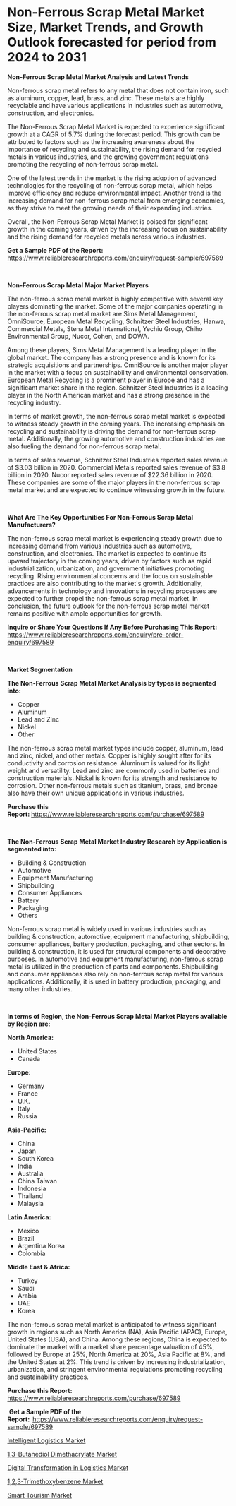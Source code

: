 <p><h1>Non-Ferrous Scrap Metal Market Size, Market Trends, and Growth Outlook forecasted for period from 2024 to 2031</h1></p><p><strong>Non-Ferrous Scrap Metal Market Analysis and Latest Trends</strong></p>
<p><p>Non-ferrous scrap metal refers to any metal that does not contain iron, such as aluminum, copper, lead, brass, and zinc. These metals are highly recyclable and have various applications in industries such as automotive, construction, and electronics.</p><p>The Non-Ferrous Scrap Metal Market is expected to experience significant growth at a CAGR of 5.7% during the forecast period. This growth can be attributed to factors such as the increasing awareness about the importance of recycling and sustainability, the rising demand for recycled metals in various industries, and the growing government regulations promoting the recycling of non-ferrous scrap metal.</p><p>One of the latest trends in the market is the rising adoption of advanced technologies for the recycling of non-ferrous scrap metal, which helps improve efficiency and reduce environmental impact. Another trend is the increasing demand for non-ferrous scrap metal from emerging economies, as they strive to meet the growing needs of their expanding industries.</p><p>Overall, the Non-Ferrous Scrap Metal Market is poised for significant growth in the coming years, driven by the increasing focus on sustainability and the rising demand for recycled metals across various industries.</p></p>
<p><strong>Get a Sample PDF of the Report:&nbsp;</strong> <a href="https://www.reliableresearchreports.com/enquiry/request-sample/697589">https://www.reliableresearchreports.com/enquiry/request-sample/697589</a></p>
<p>&nbsp;</p>
<p><strong>Non-Ferrous Scrap Metal Major Market Players</strong></p>
<p><p>The non-ferrous scrap metal market is highly competitive with several key players dominating the market. Some of the major companies operating in the non-ferrous scrap metal market are Sims Metal Management, OmniSource, European Metal Recycling, Schnitzer Steel Industries, Hanwa, Commercial Metals, Stena Metal International, Yechiu Group, Chiho Environmental Group, Nucor, Cohen, and DOWA.</p><p>Among these players, Sims Metal Management is a leading player in the global market. The company has a strong presence and is known for its strategic acquisitions and partnerships. OmniSource is another major player in the market with a focus on sustainability and environmental conservation. European Metal Recycling is a prominent player in Europe and has a significant market share in the region. Schnitzer Steel Industries is a leading player in the North American market and has a strong presence in the recycling industry.</p><p>In terms of market growth, the non-ferrous scrap metal market is expected to witness steady growth in the coming years. The increasing emphasis on recycling and sustainability is driving the demand for non-ferrous scrap metal. Additionally, the growing automotive and construction industries are also fueling the demand for non-ferrous scrap metal.</p><p>In terms of sales revenue, Schnitzer Steel Industries reported sales revenue of $3.03 billion in 2020. Commercial Metals reported sales revenue of $3.8 billion in 2020. Nucor reported sales revenue of $22.36 billion in 2020. These companies are some of the major players in the non-ferrous scrap metal market and are expected to continue witnessing growth in the future.</p></p>
<p>&nbsp;</p>
<p><strong>What Are The Key Opportunities For Non-Ferrous Scrap Metal Manufacturers?</strong></p>
<p><p>The non-ferrous scrap metal market is experiencing steady growth due to increasing demand from various industries such as automotive, construction, and electronics. The market is expected to continue its upward trajectory in the coming years, driven by factors such as rapid industrialization, urbanization, and government initiatives promoting recycling. Rising environmental concerns and the focus on sustainable practices are also contributing to the market's growth. Additionally, advancements in technology and innovations in recycling processes are expected to further propel the non-ferrous scrap metal market. In conclusion, the future outlook for the non-ferrous scrap metal market remains positive with ample opportunities for growth.</p></p>
<p><strong>Inquire or Share Your Questions If Any Before Purchasing This Report:</strong> <a href="https://www.reliableresearchreports.com/enquiry/pre-order-enquiry/697589">https://www.reliableresearchreports.com/enquiry/pre-order-enquiry/697589</a></p>
<p>&nbsp;</p>
<p><strong>Market Segmentation</strong></p>
<p><strong>The Non-Ferrous Scrap Metal Market Analysis by types is segmented into:</strong></p>
<p><ul><li>Copper</li><li>Aluminum</li><li>Lead and Zinc</li><li>Nickel</li><li>Other</li></ul></p>
<p><p>The non-ferrous scrap metal market types include copper, aluminum, lead and zinc, nickel, and other metals. Copper is highly sought after for its conductivity and corrosion resistance. Aluminum is valued for its light weight and versatility. Lead and zinc are commonly used in batteries and construction materials. Nickel is known for its strength and resistance to corrosion. Other non-ferrous metals such as titanium, brass, and bronze also have their own unique applications in various industries.</p></p>
<p><strong>Purchase this Report:&nbsp;</strong><a href="https://www.reliableresearchreports.com/purchase/697589">https://www.reliableresearchreports.com/purchase/697589</a></p>
<p>&nbsp;</p>
<p><strong>The Non-Ferrous Scrap Metal Market Industry Research by Application is segmented into:</strong></p>
<p><ul><li>Building & Construction</li><li>Automotive</li><li>Equipment Manufacturing</li><li>Shipbuilding</li><li>Consumer Appliances</li><li>Battery</li><li>Packaging</li><li>Others</li></ul></p>
<p><p>Non-ferrous scrap metal is widely used in various industries such as building & construction, automotive, equipment manufacturing, shipbuilding, consumer appliances, battery production, packaging, and other sectors. In building & construction, it is used for structural components and decorative purposes. In automotive and equipment manufacturing, non-ferrous scrap metal is utilized in the production of parts and components. Shipbuilding and consumer appliances also rely on non-ferrous scrap metal for various applications. Additionally, it is used in battery production, packaging, and many other industries.</p></p>
<p>&nbsp;</p>
<p><strong>In terms of Region, the Non-Ferrous Scrap Metal Market Players available by Region are:</strong></p>
<p>
    <p> <strong> North America: </strong>
        <ul>
            <li>United States</li>
            <li>Canada</li>
        </ul>
        </p> 
    <p> <strong> Europe: </strong>
        <ul>
            <li>Germany</li>
            <li>France</li>
            <li>U.K.</li>
            <li>Italy</li>
            <li>Russia</li>
        </ul>
        </p> 
    <p> <strong> Asia-Pacific: </strong>
        <ul>
            <li>China</li>
            <li>Japan</li>
            <li>South Korea</li>
            <li>India</li>
            <li>Australia</li>
            <li>China Taiwan</li>
            <li>Indonesia</li>
            <li>Thailand</li>
            <li>Malaysia</li>
        </ul>
        </p> 
    <p> <strong> Latin America: </strong>
        <ul>
            <li>Mexico</li>
            <li>Brazil</li>
            <li>Argentina Korea</li>
            <li>Colombia</li>
        </ul>
        </p> 
    <p> <strong> Middle East & Africa: </strong>
        <ul>
            <li>Turkey</li>
            <li>Saudi</li>
            <li>Arabia</li>
            <li>UAE</li>
            <li>Korea</li>
        </ul>
    </p>
    </p>
<p><p>The non-ferrous scrap metal market is anticipated to witness significant growth in regions such as North America (NA), Asia Pacific (APAC), Europe, United States (USA), and China. Among these regions, China is expected to dominate the market with a market share percentage valuation of 45%, followed by Europe at 25%, North America at 20%, Asia Pacific at 8%, and the United States at 2%. This trend is driven by increasing industrialization, urbanization, and stringent environmental regulations promoting recycling and sustainability practices.</p></p>
<p><strong>Purchase this Report: </strong><a href="https://www.reliableresearchreports.com/purchase/697589">https://www.reliableresearchreports.com/purchase/697589</a></p>
<p>&nbsp;<strong>Get a Sample PDF of the Report:&nbsp;&nbsp;</strong><a href="https://www.reliableresearchreports.com/enquiry/request-sample/697589">https://www.reliableresearchreports.com/enquiry/request-sample/697589</a></p>
<p><strong></strong></p>
<p><p><a href="https://medium.com/p/1e4e869c423c/edit">Intelligent Logistics Market</a></p><p><a href="https://github.com/lababdou/Market-Research-Report-List-1/blob/main/13-butanediol-dimethacrylate-market.md">1,3-Butanediol Dimethacrylate Market</a></p><p><a href="https://medium.com/p/c7c6441526c5/edit">Digital Transformation in Logistics Market</a></p><p><a href="https://github.com/Chiragrp22/Market-Research-Report-List-3/blob/main/123-trimethoxybenzene-market.md">1,2,3-Trimethoxybenzene Market</a></p><p><a href="https://medium.com/p/5792fb95c7f6/edit">Smart Tourism Market</a></p></p>
